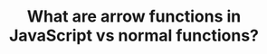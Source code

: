 ---
title: What are arrow functions in JavaScript vs normal functions?
description: >-
    We look at what are arrow functions in JavaScript and how they are different from regular, normal function expressions that existed before ES6 / ECMAScript 2015.
vid: fQ6QP6P8u3Y
tags:
    - common
comments: true
---